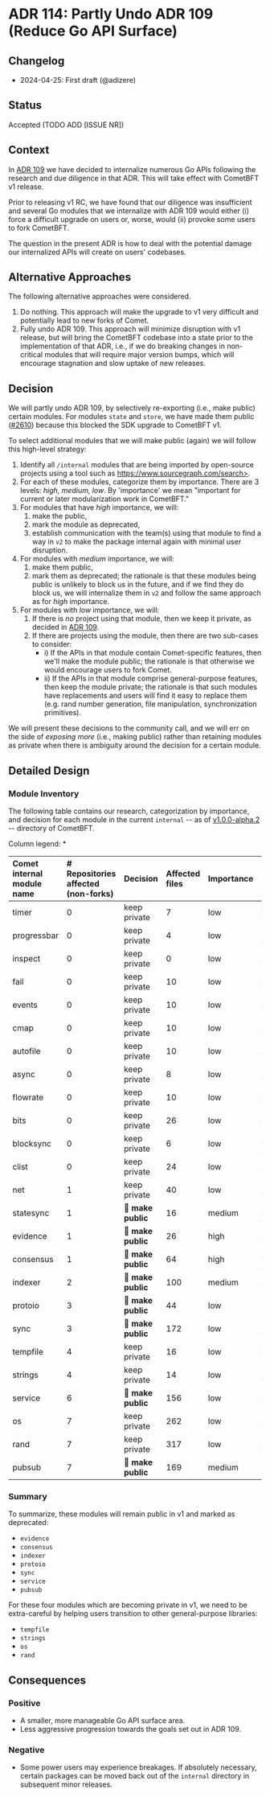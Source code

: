 # ADR 114: Partly Undo ADR 109 (Reduce Go API Surface)

## Changelog

- 2024-04-25: First draft (@adizere)

## Status

Accepted (TODO ADD [ISSUE NR])

## Context

In [ADR 109] we have decided to internalize numerous Go APIs following the research and due diligence
in that ADR. This will take effect with CometBFT v1 release.

Prior to releasing v1 RC, we have found that our diligence was insufficient and several Go modules
that we internalize with ADR 109 would either (i) force a difficult upgrade on users or, worse, would
(ii) provoke some users to fork CometBFT.

The question in the present ADR is how to deal with the potential damage our internalized APIs will create
on users' codebases.

## Alternative Approaches

The following alternative approaches were considered.

1. Do nothing. This approach will make the upgrade to v1 very difficult and potentially lead to new forks of Comet.
2. Fully undo ADR 109. This approach will minimize disruption with v1 release, but will bring the CometBFT codebase
    into a state prior to the implementation of that ADR, i.e., if we do breaking changes in non-critical
    modules that will require major version bumps, which will encourage stagnation and slow uptake of new releases.

## Decision

We will partly undo ADR 109, by selectively re-exporting (i.e., make public) certain modules. For modules `state`
and `store`, we have made them public ([\#2610]) because this blocked the SDK upgrade to CometBFT v1.

To select additional modules that we will make public (again) we will follow this high-level strategy:

1. Identify all `/internal` modules that are being imported by open-source projects using a tool
    such as https://www.sourcegraph.com/search>.
2. For each of these modules, categorize them by importance. There are 3 levels: _high, medium, low_.
    By 'importance' we mean "important for current or later modularization work in CometBFT."
3. For modules that have _high_ importance, we will:
   1. make the public,
   2. mark the module as deprecated,
   3. establish communication with the team(s) using that module to find a way in `v2` to make the package
       internal again with minimal user disruption.
4. For modules with _medium_ importance, we will:
   1. make them public,
   2. mark them as deprecated; the rationale is that these modules being public is unlikely to block us in
       the future, and if we find they do block us, we will internalize them in `v2` and follow the same
       approach as for _high_ importance.
5. For modules with _low_ importance, we will:
   1. If there is _no_ project using that module, then we keep it private, as decided in [ADR 109].
   2. If there are projects using the module, then there are two sub-cases to consider:
      - i) If the APIs in that module contain Comet-specific features, then we'll make the module
          public; the rationale is that otherwise we would encourage users to fork Comet.
      - ii) If the APIs in that module comprise general-purpose features, then keep the module private;
          the rationale is that such modules have replacements and users will find it easy to replace
          them (e.g. rand number generation, file manipulation, synchronization primitives).

We will present these decisions to the community call, and we will err on the side of
_exposing more_ (i.e., making public) rather than retaining modules as private when there is
ambiguity around the decision for a certain module.

## Detailed Design

### Module Inventory

The following table contains our research, categorization by importance, and decision for each module
in the current `internal` -- as of [v1.0.0-alpha.2] -- directory of CometBFT.

Column legend:
*

| Comet internal module name | \# Repositories affected \(non-forks\) | Decision           | Affected files | Importance | URL               |
|:---------------------------|:---------------------------------------|:-------------------|:---------------|:-----------|:------------------|
| timer                      | 0                                      | keep private       | 7              | low        | [timer-url]       |
| progressbar                | 0                                      | keep private       | 4              | low        | [progressbar-url] |
| inspect                    | 0                                      | keep private       | 0              | low        | [inspect-url]     |
| fail                       | 0                                      | keep private       | 10             | low        | [fail-url]        |
| events                     | 0                                      | keep private       | 10             | low        | [events-url]      |
| cmap                       | 0                                      | keep private       | 10             | low        | [cmap-url]        |
| autofile                   | 0                                      | keep private       | 10             | low        | [autofile-url]    |
| async                      | 0                                      | keep private       | 8              | low        | [async-url]       |
| flowrate                   | 0                                      | keep private       | 10             | low        | [flowrate-url]    |
| bits                       | 0                                      | keep private       | 26             | low        | [bits-url]        |
| blocksync                  | 0                                      | keep private       | 6              | low        | [blocksync-url]   |
| clist                      | 0                                      | keep private       | 24             | low        | [clist-url]       |
| net                        | 1                                      | keep private       | 40             | low        | [net-url]         |
| statesync                  | 1                                      | **🧹 make public** | 16             | medium     | [statesync-url]   |
| evidence                   | 1                                      | **🧹 make public** | 26             | high       | [evidence-url]    |
| consensus                  | 1                                      | **🧹 make public** | 64             | high       | [consensus-url]   |
| indexer                    | 2                                      | **🧹 make public** | 100            | medium     | [indexer-url]     |
| protoio                    | 3                                      | **🧹 make public** | 44             | low        | [protoio-url]     |
| sync                       | 3                                      | **🧹 make public** | 172            | low        | [sync-url]        |
| tempfile                   | 4                                      | keep private       | 16             | low        | [tempfile-url]    |
| strings                    | 4                                      | keep private       | 14             | low        | [strings-url]     |
| service                    | 6                                      | **🧹 make public** | 156            | low        | [service-url]     |
| os                         | 7                                      | keep private       | 262            | low        | [os-url]          |
| rand                       | 7                                      | keep private       | 317            | low        | [rand-url]        |
| pubsub                     | 7                                      | **🧹 make public** | 169            | medium     | [pubsub-url]      |

### Summary

To summarize, these modules will remain public in v1 and marked as deprecated:
- `evidence`
- `consensus`
- `indexer`
- `protoio`
- `sync`
- `service`
- `pubsub`

For these four modules which are becoming private in v1, we need to be extra-careful by helping
users transition to other general-purpose libraries:
- `tempfile`
- `strings`
- `os`
- `rand`

## Consequences

### Positive

- A smaller, more manageable Go API surface area.
- Less aggressive progression towards the goals set out in ADR 109.

### Negative

- Some power users may experience breakages. If absolutely necessary, certain packages
  can be moved back out of the `internal` directory in subsequent minor
  releases.

[\#ISSUE NR]: TODO
[\#2610]: https://github.com/cometbft/cometbft/issues/2610
[ADR 109]: adr-109-reduce-go-api-surface.md
[v1.0.0-alpha.2]: https://github.com/cometbft/cometbft/releases/tag/v1.0.0-alpha.2
[timer-url]: https://sourcegraph.com/search?q=context:global+lang:Go+"github.com/cometbft/cometbft/libs/timer"&patternType=keyword&sm=0
[progressbar-url]: https://sourcegraph.com/search?q=context:global+lang:Go+"github.com/cometbft/cometbft/libs/progressbar"&patternType=keyword&sm=0
[inspect-url]: https://sourcegraph.com/search?q=context:global+lang:Go+"github.com/cometbft/cometbft/inspect"&patternType=keyword&sm=0
[fail-url]: https://sourcegraph.com/search?q=context:global+lang:Go+"github.com/cometbft/cometbft/libs/fail"&patternType=keyword&sm=0
[events-url]: https://sourcegraph.com/search?q=context:global+lang:Go+"github.com/cometbft/cometbft/libs/events"&patternType=keyword&sm=0
[cmap-url]: https://sourcegraph.com/search?q=context:global+lang:Go+"github.com/cometbft/cometbft/libs/cmap"&patternType=keyword&sm=0
[autofile-url]: https://sourcegraph.com/search?q=context:global+lang:Go+"github.com/cometbft/cometbft/libs/autofile"&patternType=keyword&sm=0
[async-url]: https://sourcegraph.com/search?q=context:global+lang:Go+"github.com/cometbft/cometbft/libs/async"&patternType=keyword&sm=0
[flowrate-url]: https://sourcegraph.com/search?q=context:global+lang:Go+"github.com/cometbft/cometbft/libs/flowrate"&patternType=keyword&sm=0
[bits-url]: https://sourcegraph.com/search?q=context:global+lang:Go+%22github.com/cometbft/cometbft/libs/bits%22&patternType=keyword&sm=0
[blocksync-url]: https://sourcegraph.com/search?q=context:global+lang:Go+%22github.com/cometbft/cometbft/blocksync%22&patternType=keyword&sm=0
[clist-url]: https://sourcegraph.com/search?q=context:global+lang:Go+%22github.com/cometbft/cometbft/libs/clist%22&patternType=keyword&sm=0
[net-url]: https://sourcegraph.com/search?q=context:global+lang:Go+%22github.com/cometbft/cometbft/libs/net%22&patternType=keyword&sm=0
[statesync-url]: https://sourcegraph.com/search?q=context:global+lang:Go+%22github.com/cometbft/cometbft/statesync%22&patternType=keyword&sm=0
[evidence-url]: https://sourcegraph.com/search?q=context:global+lang:Go+%22github.com/cometbft/cometbft/evidence%22&patternType=keyword&sm=0
[consensus-url]: https://sourcegraph.com/search?q=context:global+lang:Go+%22github.com/cometbft/cometbft/consensus%22&patternType=keyword&sm=0
[indexer-url]: https://sourcegraph.com/search?q=context:global+lang:Go+"github.com/cometbft/cometbft/state/indexer"&patternType=keyword&sm=0
[protoio-url]: https://sourcegraph.com/search?q=context:global+lang:Go+"github.com/cometbft/cometbft/libs/protoio"&patternType=keyword&sm=0
[sync-url]: https://sourcegraph.com/search?q=context:global+lang:Go+%22github.com/cometbft/cometbft/libs/sync%22&patternType=keyword&sm=0
[tempfile-url]: https://sourcegraph.com/search?q=context:global+lang:Go+"github.com/cometbft/cometbft/libs/tempfile"&patternType=keyword&sm=0
[strings-url]: https://sourcegraph.com/search?q=context:global+lang:Go+%22github.com/cometbft/cometbft/libs/strings%22&patternType=keyword&sm=0
[service-url]: https://sourcegraph.com/search?q=context:global+lang:Go+%22github.com/cometbft/cometbft/libs/service%22&patternType=keyword&sm=0
[os-url]: https://sourcegraph.com/search?q=context:global+lang:Go+%22github.com/cometbft/cometbft/libs/os%22&patternType=keyword&sm=0
[rand-url]: https://sourcegraph.com/search?q=context:global+lang:Go+%22github.com/cometbft/cometbft/libs/rand%22&patternType=keyword&sm=0
[pubsub-url]: https://sourcegraph.com/search?q=context:global+lang:Go+%22github.com/cometbft/cometbft/libs/pubsub%22&patternType=keyword&sm=0
